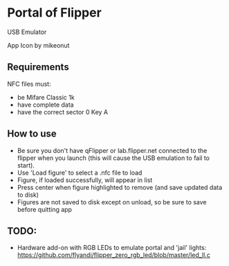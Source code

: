 # Portal of Flipper

USB Emulator

App Icon by mikeonut

## Requirements

NFC files must:

- be Mifare Classic 1k
- have complete data
- have the correct sector 0 Key A

## How to use

- Be sure you don't have qFlipper or lab.flipper.net connected to the flipper when you launch (this will cause the USB emulation to fail to start).
- Use 'Load figure' to select a .nfc file to load
- Figure, if loaded successfully, will appear in list
- Press center when figure highlighted to remove (and save updated data to disk)
- Figures are not saved to disk except on unload, so be sure to save before quitting app

## TODO:

- Hardware add-on with RGB LEDs to emulate portal and 'jail' lights: https://github.com/flyandi/flipper_zero_rgb_led/blob/master/led_ll.c
